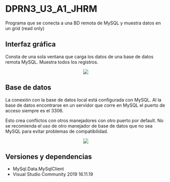 # DPRN3_U3_A1_JHRM
Programa que se conecta a una BD remota de MySQL  y muestra datos en un grid (read only)

## Interfaz gráfica
Consta de una sola ventana que carga los datos de una base de datos remota MySQL. Muestra todos los registros.

<p align="center">
  <img src="https://user-images.githubusercontent.com/38293508/190807581-50f73a32-b206-42e2-8dd8-90ecb879853a.png"/>
</p>


## Base de datos
La conexión con la base de datos local está configurada con MySQL. Al la base de datos encontrarse en un servidor que corre en MySQL el puerto de acceso siempre es el 3306.

Esto crea conflictos con otros manejadores con otro puerto por default. No se recomienda el uso de otro manejador de base de datos que no sea MySQL para evitar problemas de compatibilidad.

<p align="center">
  <img src="https://user-images.githubusercontent.com/38293508/190811025-08fdd93f-73fb-4e3f-9815-3553107e0ac5.png"/>
</p>


## Versiones y dependencias
* MySql.Data.MySqlClient
* Visual Studio Community 2019 16.11.19
